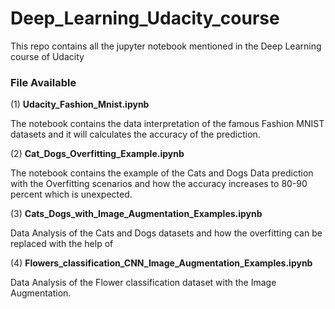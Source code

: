 # Deep_Learning_Udacity_course
This repo contains all the jupyter notebook mentioned in the Deep Learning course of Udacity

### File Available

(1) **Udacity_Fashion_Mnist.ipynb**

   The notebook contains the data interpretation of the famous Fashion MNIST datasets and it will calculates the accuracy of the prediction.
    
(2) **Cat_Dogs_Overfitting_Example.ipynb**

   The notebook contains the example of the Cats and Dogs Data prediction with the Overfitting scenarios and how the accuracy increases to 80-90 percent which is unexpected.
    
    
(3) **Cats_Dogs_with_Image_Augmentation_Examples.ipynb**

   Data Analysis of the Cats and Dogs datasets and how the overfitting can be replaced with the help of 
   
   
(4) **Flowers_classification_CNN_Image_Augmentation_Examples.ipynb**

   Data Analysis of the Flower classification dataset with the Image Augmentation.
    
 
            
 
